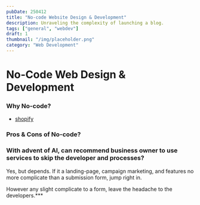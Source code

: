 ```yaml
---
pubDate: 250412
title: "No-code Website Design & Development"
description: Unraveling the complexity of launching a blog.
tags: ["general", "webdev"]
draft: 1
thumbnail: "/img/placeholder.png" 
category: "Web Development"
---
```


# No-Code Web Design & Development

### Why No-code?
- [shopify](https://www.shopify.com/my/website/builder)

### Pros & Cons of No-code?

### With advent of AI, can recommend business owner to use services to skip the developer and processes?

Yes, but depends. If it a landing-page, campaign marketing, and features no more complicate than a submission form, jump right in.

However any slight complicate to a form, leave the headache to  the developers.***